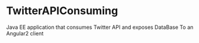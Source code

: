 # TwitterAPIConsuming
Java EE application that consumes Twitter API and exposes DataBase To an Angular2 client
